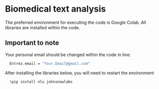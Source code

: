 
# Biomedical text analysis

The preferred environment for executing the code is Google Colab.
All libraries are installed within the code.

## Important to note

Your personal email should be changed within the code in line:

```bash
  Entrez.email = "Your.Email@gmail.com"
```

After installing the libraries below, you will need to restart the environment

```bash
  !pip install nlu johnsnowlabs
```
